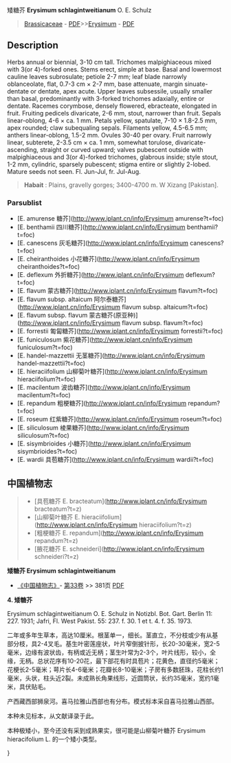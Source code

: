 矮糖芥 **Erysimum schlagintweitianum** O. E. Schulz

> [Brassicaceae](http://www.iplant.cn/info/Brassicaceae?t=foc) - [PDF](http://www.iplant.cn/foc/pdf/Brassicaceae.pdf)>>[Erysimum](http://www.iplant.cn/info/Erysimum?t=foc) - [PDF](http://www.iplant.cn/foc/pdf/Erysimum.pdf)

## Description

Herbs annual or biennial, 3-10 cm tall. Trichomes malpighiaceous mixed with 3(or 4)-forked ones. Stems erect, simple at base. Basal and lowermost cauline leaves subrosulate; petiole 2-7 mm; leaf blade narrowly oblanceolate, flat, 0.7-3 cm × 2-7 mm, base attenuate, margin sinuate-dentate or dentate, apex acute. Upper leaves subsessile, usually smaller than basal, predominantly with 3-forked trichomes adaxially, entire or dentate. Racemes corymbose, densely flowered, ebracteate, elongated in fruit. Fruiting pedicels divaricate, 2-6 mm, stout, narrower than fruit. Sepals linear-oblong, 4-6 × ca. 1 mm. Petals yellow, spatulate, 7-10 × 1.8-2.5 mm, apex rounded; claw subequaling sepals. Filaments yellow, 4.5-6.5 mm; anthers linear-oblong, 1.5-2 mm. Ovules 30-40 per ovary. Fruit narrowly linear, subterete, 2-3.5 cm × ca. 1 mm, somewhat torulose, divaricate-ascending, straight or curved upward; valves pubescent outside with malpighiaceous and 3(or 4)-forked trichomes, glabrous inside; style stout, 1-2 mm, cylindric, sparsely pubescent; stigma entire or slightly 2-lobed. Mature seeds not seen. Fl. Jun-Jul, fr. Jul-Aug.

> **Habait** : 
> Plains, gravelly gorges; 3400-4700 m. W Xizang [Pakistan].

### Parsublist

* [E.  amurense  糖芥](http://www.iplant.cn/info/Erysimum amurense?t=foc)
* [E.  benthamii  四川糖芥](http://www.iplant.cn/info/Erysimum benthamii?t=foc)
* [E.  canescens  灰毛糖芥](http://www.iplant.cn/info/Erysimum canescens?t=foc)
* [E.  cheiranthoides  小花糖芥](http://www.iplant.cn/info/Erysimum cheiranthoides?t=foc)
* [E.  deflexum  外折糖芥](http://www.iplant.cn/info/Erysimum deflexum?t=foc)
* [E.  flavum  蒙古糖芥](http://www.iplant.cn/info/Erysimum flavum?t=foc)
* [E.  flavum subsp. altaicum  阿尔泰糖芥](http://www.iplant.cn/info/Erysimum flavum subsp. altaicum?t=foc)
* [E.  flavum subsp. flavum  蒙古糖芥(原亚种)](http://www.iplant.cn/info/Erysimum flavum subsp. flavum?t=foc)
* [E.  forrestii  匍匐糖芥](http://www.iplant.cn/info/Erysimum forrestii?t=foc)
* [E.  funiculosum  紫花糖芥](http://www.iplant.cn/info/Erysimum funiculosum?t=foc)
* [E.  handel-mazzettii  无茎糖芥](http://www.iplant.cn/info/Erysimum handel-mazzettii?t=foc)
* [E.  hieraciifolium  山柳菊叶糖芥](http://www.iplant.cn/info/Erysimum hieraciifolium?t=foc)
* [E.  macilentum  波齿糖芥](http://www.iplant.cn/info/Erysimum macilentum?t=foc)
* [E.  repandum  粗梗糖芥](http://www.iplant.cn/info/Erysimum repandum?t=foc)
* [E.  roseum  红紫糖芥](http://www.iplant.cn/info/Erysimum roseum?t=foc)
* [E.  siliculosum  棱果糖芥](http://www.iplant.cn/info/Erysimum siliculosum?t=foc)
* [E.  sisymbrioides  小糖芥](http://www.iplant.cn/info/Erysimum sisymbrioides?t=foc)
* [E.  wardii  具苞糖芥](http://www.iplant.cn/info/Erysimum wardii?t=foc)

## 中国植物志

> * [具苞糖芥  E.  bracteatum](http://www.iplant.cn/info/Erysimum bracteatum?t=z)
> * [山柳菊叶糖芥  E.  hieraciifolium](http://www.iplant.cn/info/Erysimum hieraciifolium?t=z)
> * [粗梗糖芥  E.  repandum](http://www.iplant.cn/info/Erysimum repandum?t=z)
> * [腋花糖芥  E.  schneideri](http://www.iplant.cn/info/Erysimum schneideri?t=z)

**矮糖芥 Erysimum schlagintweitianum**

* [《中国植物志》](http://www.iplant.cn/frps)- [第33卷](http://www.iplant.cn/frps/vol/33) >> 381页 [PDF](http://www.iplant.cn/frps/pdf/33/381a.PDF)

**4. 矮糖芥**

Erysimum schlagintweitianum O. E. Schulz in Notizbl. Bot. Gart. Berlin 11: 227. 1931; Jafri, Fl. West Pakist. 55: 237. f. 30. 1 et t. 4. f. 35. 1973.

二年或多年生草本，高达10厘米。根茎单一，细长。茎直立，不分枝或少有从基部分枝，具2-4叉毛。基生叶密莲座状，叶片窄倒披针形，长20-30毫米，宽2-5毫米，边缘有波状齿，有柄或近无柄；茎生叶常为2-3个，叶片线形，较小，全缘，无柄。总状花序有10-20花，最下部花有时具苞片；花黄色，直径约5毫米；花梗长2-5毫米；萼片长4-6毫米；花瓣长8-10毫米；子房有多数胚珠，花柱长约1毫米，头状，柱头近2裂。未成熟长角果线形，近圆筒状，长约35毫米，宽约1毫米，具伏贴毛。

产西藏西部狮泉河。喜马拉雅山西部也有分布。模式标本采自喜马拉雅山西部。

本种未见标本，从文献译录于此。

本种极矮小，至今还没有采到成熟果实，很可能是山柳菊叶糖芥 Erysimum hieracifolium L. 的一个矮小类型。

}
